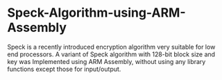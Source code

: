 # Speck-Algorithm-using-ARM-Assembly
Speck is a recently introduced encryption algorithm very suitable for low end processors. A variant of Speck algorithm with 128-bit block size and key was Implemented using ARM Assembly, without using any library functions except those for input/output.
